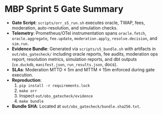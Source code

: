 # MBP Sprint 5 Gate Summary

- **Gate Script**: `scripts/orr_s5_run.sh` executes oracle, TWAP, fees, moderation, auto-resolution, and simulation checks.
- **Telemetry**: Prometheus/OTel instrumentation spans `oracle.fetch`, `oracle.aggregate`, `fee.update`, `moderation.apply`, `resolve.decision`, and `sim.run`.
- **Evidence Bundle**: Generated via `scripts/s5_bundle.sh` with artifacts in `out/obs_gatecheck/` including oracle reports, fee audits, moderation ops report, resolution metrics, simulation reports, and dbt outputs (`ce.duckdb`, `manifest.json`, `run_results.json`, docs).
- **SLAs**: Moderation MTTD ≤ 5m and MTTM ≤ 15m enforced during gate execution.
- **Reproduction**:
  1. `pip install -r requirements.lock`
  2. `make orr`
  3. Inspect `out/obs_gatecheck/evidence`
  4. `make bundle`
- **Bundle SHA**: Located at `out/obs_gatecheck/bundle.sha256.txt`.
